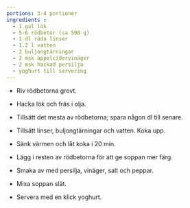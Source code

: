 ```yaml
---
portions: 3-4 portioner
ingredients :
  - 1 gul lök
  - 5-6 rödbetor (ca 500 g)
  - 1 dl röda linser
  - 1.2 l vatten
  - 2 buljongtärningar
  - 2 msk äppelcidervinäger
  - 2 msk hackad persilja
  - yoghurt till servering
---
```

* Riv rödbetorna grovt.
* Hacka lök och fräs i olja.
* Tillsätt det mesta av rödbetorna; spara någon dl till senare.
* Tillsätt linser, buljongtärningar och vatten. Koka upp.
* Sänk värmen och låt koka i 20 min.
* Lägg i resten av rödbetorna för att ge soppan mer färg.
* Smaka av med persilja, vinäger, salt och peppar.
* Mixa soppan slät.

* Servera med en klick yoghurt.
